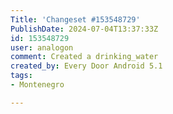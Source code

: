 ```yaml
---
Title: 'Changeset #153548729'
PublishDate: 2024-07-04T13:37:33Z
id: 153548729
user: analogon
comment: Created a drinking_water
created_by: Every Door Android 5.1
tags:
- Montenegro

---
```

